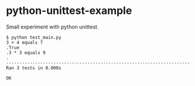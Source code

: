 # python-unittest-example

Small experiment with python unittest.

```
$ python test_main.py
3 + 4 equals 7
.True
.3 * 3 equals 9
.
----------------------------------------------------------------------
Ran 3 tests in 0.000s

OK
```
